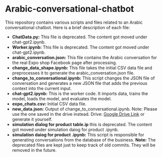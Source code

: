 # Arabic-conversational-chatbot

This repository contains various scripts and files related to an Arabic conversational chatbot. Here is a brief description of each file:

- **ChatData.py:** This file is deprecated. The content got moved under chat-gpt2.ipynb.
- **Worker.ipynb:** This file is deprecated. The content got moved under chat-gpt2.ipynb.
- **arabic_conversation.json:** This file contains the Arabic conversation for the real Expo shop Facebook page after processing.
- **change_data_shape.ipynb:** This file takes the initial CSV data file and preprocesses it to generate the arabic_conversation.json file.
- **change_to_conversational.ipynb:** This script changes the JSON file of conversation and generates a new JSON file that adds the previous context into the current input.
- **chat-gpt2.ipynb:** This is the worker code. It imports data, trains the model, loads the model, and evaluates the model.
- **expo_chats.csv:** Initial CSV data file.
- **new_data.json:** Output of change_to_conversational.ipynb. Note: Please use the one saved in the drive instead. Drive: [Google Drive Link](https://drive.google.com/file/d/1_qgMG1nf8Ykb_FGKmlCgL22HjSFmIvdU/view) or generate it yourself.
- **simulation dialog for product table.ip** this is deprecated. The content got moved under simulation daiog for product .ipynb.
- **simulation daiog for product .ipynb:** This script is responsible for generating conversations from the database of the business.
**Note:** The deprecated files are kept just to keep track of old commits. They will be removed in the future.
